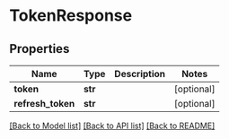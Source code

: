 # TokenResponse

## Properties
Name | Type | Description | Notes
------------ | ------------- | ------------- | -------------
**token** | **str** |  | [optional] 
**refresh_token** | **str** |  | [optional] 

[[Back to Model list]](../README.md#documentation-for-models) [[Back to API list]](../README.md#documentation-for-api-endpoints) [[Back to README]](../README.md)

